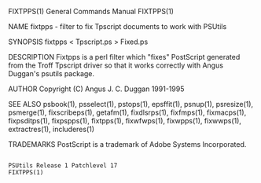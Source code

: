 FIXTPPS(1)                                                                                 General Commands Manual                                                                                 FIXTPPS(1)



NAME
       fixtpps - filter to fix Tpscript documents to work with PSUtils

SYNOPSIS
       fixtpps < Tpscript.ps > Fixed.ps

DESCRIPTION
       Fixtpps is a perl filter which "fixes" PostScript generated from the Troff Tpscript driver so that it works correctly with Angus Duggan's psutils package.

AUTHOR
       Copyright (C) Angus J. C. Duggan 1991-1995

SEE ALSO
       psbook(1),  psselect(1),  pstops(1),  epsffit(1),  psnup(1),  psresize(1),  psmerge(1),  fixscribeps(1),  getafm(1),  fixdlsrps(1),  fixfmps(1),  fixmacps(1), fixpsditps(1), fixpspps(1), fixtpps(1),
       fixwfwps(1), fixwpps(1), fixwwps(1), extractres(1), includeres(1)

TRADEMARKS
       PostScript is a trademark of Adobe Systems Incorporated.



                                                                                       PSUtils Release 1 Patchlevel 17                                                                             FIXTPPS(1)
